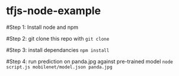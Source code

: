 # tfjs-node-example


#Step 1: Install node and npm

#Step 2: git clone this repo with
`git clone `

#Step 3: install dependancies
`npm install`

#Step 4: run prediction on panda.jpg against pre-trained model
`node script.js mobilenet/model.json panda.jpg`
